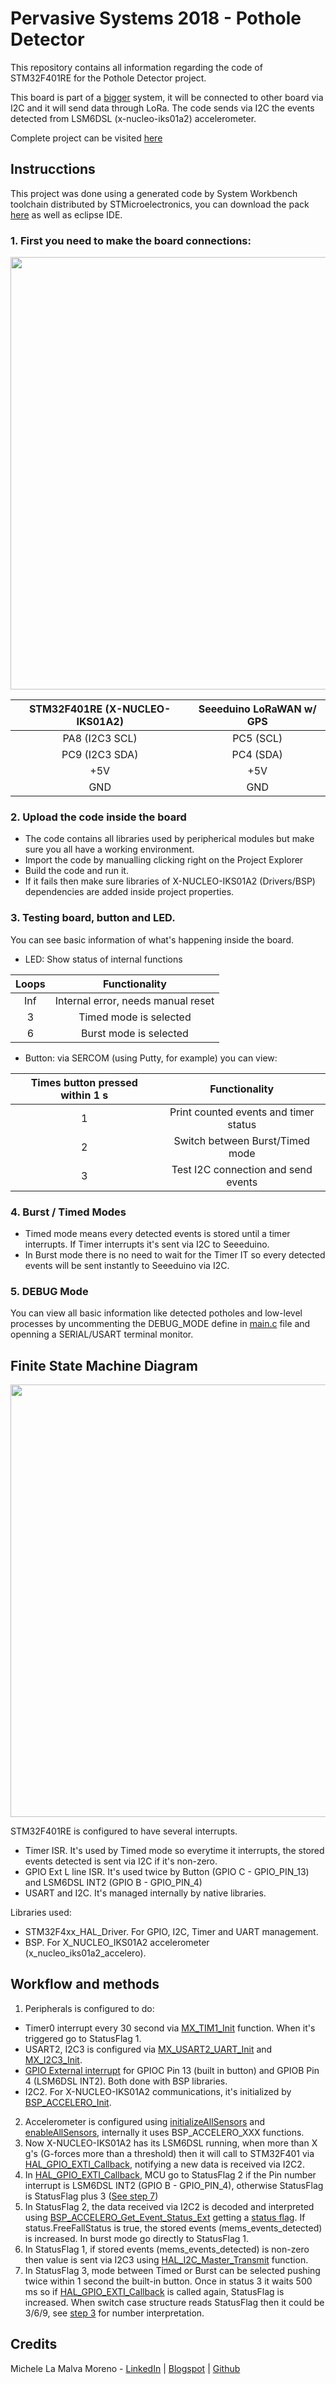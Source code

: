 # Pervasive Systems 2018 - Pothole Detector

This repository contains all information regarding the code of STM32F401RE for the Pothole Detector project.

This board is part of a [bigger](https://github.com/onaralili/pothole-detector-project) system, it will be connected to other board via I2C and it will send data through LoRa.
The code sends via I2C the events detected from LSM6DSL (x-nucleo-iks01a2) accelerometer.

Complete project can be visited [here](https://github.com/onaralili/pothole-detector-project)

## Instrucctions
This project was done using a generated code by System Workbench toolchain distributed by STMicroelectronics, you can download the pack [here](http://www.st.com/en/development-tools/sw4stm32.html) as well as eclipse IDE.

### 1. First you need to make the board connections:

<p align="center">
<img src="https://raw.githubusercontent.com/Mickyleitor/STM32F401RE-PotholeDetector/master/Docs/Board-connections.png" width="692">

| STM32F401RE (X-NUCLEO-IKS01A2)  | Seeeduino LoRaWAN w/ GPS |
|             :---:               |          :---:           |
|         PA8 (I2C3 SCL)          |         PC5 (SCL)        |
|         PC9 (I2C3 SDA)          |         PC4 (SDA)        |
|              +5V                |           +5V            |
|              GND                |           GND            |
</p>

### 2. Upload the code inside the board
* The code contains all libraries used by peripherical modules but make sure you all have a working environment.
* Import the code by manualling clicking right on the Project Explorer
* Build the code and run it.
* If it fails then make sure libraries of X-NUCLEO-IKS01A2 (Drivers/BSP) dependencies are added inside project properties.

### 3. Testing board, button and LED.
You can see basic information of what's happening inside the board. 
* LED: Show status of internal functions

| Loops |            Functionality              |
| :---: |                :---:                  |
|  Inf  |  Internal error, needs manual reset   |
|   3   |        Timed mode is selected         |
|   6   |        Burst mode is selected         |

* Button: via SERCOM (using Putty, for example) you can view:

| Times button pressed within 1 s |            Functionality              |
|             :---:               |                :---:                  |
|               1                 | Print counted events and timer status |
|               2                 |    Switch between Burst/Timed mode    |
|               3                 |  Test I2C connection and send events  |

### 4. Burst / Timed Modes
* Timed mode means every detected events is stored until a timer interrupts. If Timer interrupts it's sent via I2C to Seeeduino. 
* In Burst mode there is no need to wait for the Timer IT so every detected events will be sent instantly to Seeeduino via I2C.

### 5. DEBUG Mode
You can view all basic information like detected potholes and low-level processes by uncommenting the DEBUG_MODE define in [main.c](https://github.com/Mickyleitor/STM32F401RE-PotholeDetector/blob/master/Src/main.c) file and openning a SERIAL/USART terminal monitor.

## Finite State Machine Diagram
<p align="center">
<img src="https://raw.githubusercontent.com/Mickyleitor/STM32F401RE-PotholeDetector/master/Docs/State-machine.png" width="692">
</p>

STM32F401RE is configured to have several interrupts. 
- Timer ISR. It's used by Timed mode so everytime it interrupts, the stored events detected is sent via I2C if it's non-zero.
- GPIO Ext L line ISR. It's used twice by Button (GPIO C - GPIO_PIN_13) and LSM6DSL INT2 (GPIO B - GPIO_PIN_4)
- USART and I2C. It's managed internally by native libraries.

Libraries used:
- STM32F4xx_HAL_Driver. For GPIO, I2C, Timer and UART management.
- BSP. For X_NUCLEO_IKS01A2 accelerometer (x_nucleo_iks01a2_accelero).

## Workflow and methods
1. Peripherals is configured to do:
 - Timer0 interrupt every 30 second via [MX_TIM1_Init](https://github.com/Mickyleitor/STM32F401RE-PotholeDetector/blob/master/Src/main.c#L303) function. When it's triggered go to StatusFlag 1.
 - USART2, I2C3 is configured via [MX_USART2_UART_Init](https://github.com/Mickyleitor/STM32F401RE-PotholeDetector/blob/master/Src/main.c#L336) and [MX_I2C3_Init](https://github.com/Mickyleitor/STM32F401RE-PotholeDetector/blob/master/Src/main.c#L283). 
 - [GPIO External interrupt](https://github.com/Mickyleitor/STM32F401RE-PotholeDetector/blob/master/Src/main.c#L362) for GPIOC Pin 13 (built in button) and GPIOB Pin 4 (LSM6DSL INT2). Both done with BSP libraries. 
 - I2C2. For X-NUCLEO-IKS01A2 communications, it's initialized by [BSP_ACCELERO_Init](https://github.com/Mickyleitor/STM32F401RE-PotholeDetector/blob/master/Drivers/BSP/X_NUCLEO_IKS01A2/x_nucleo_iks01a2_accelero.c#L103).
 
2. Accelerometer is configured using [initializeAllSensors](https://github.com/Mickyleitor/STM32F401RE-PotholeDetector/blob/master/Src/main.c#L418) and [enableAllSensors](https://github.com/Mickyleitor/STM32F401RE-PotholeDetector/blob/master/Src/main.c#L435), internally it uses BSP_ACCELERO_XXX functions. 
3. Now X-NUCLEO-IKS01A2 has its LSM6DSL running, when more than X g's (G-forces more than a threshold) then it will call to STM32F401 via [HAL_GPIO_EXTI_Callback](https://github.com/Mickyleitor/STM32F401RE-PotholeDetector/blob/master/Src/main.c#L464), notifying a new data is received via I2C2. 
4. In [HAL_GPIO_EXTI_Callback](https://github.com/Mickyleitor/STM32F401RE-PotholeDetector/blob/master/Src/main.c#L464), MCU go to StatusFlag 2 if the Pin number interrupt is LSM6DSL INT2 (GPIO B - GPIO_PIN_4), otherwise StatusFlag is StatusFlag plus 3 ([See step 7](https://github.com/Mickyleitor/STM32F401RE-PotholeDetector/blob/master/README.md#L82))
5. In StatusFlag 2, the data received via I2C2 is decoded and interpreted using [BSP_ACCELERO_Get_Event_Status_Ext](https://github.com/Mickyleitor/STM32F401RE-PotholeDetector/blob/master/Src/main.c#L167) getting a [status flag](https://github.com/Mickyleitor/STM32F401RE-PotholeDetector/blob/master/Src/main.c#L106). If status.FreeFallStatus is true, the stored events (mems_events_detected) is increased. 
In burst mode go directly to StatusFlag 1. 
6. In StatusFlag 1, if stored events (mems_events_detected) is non-zero then value is sent via I2C3 using [HAL_I2C_Master_Transmit](https://github.com/Mickyleitor/STM32F401RE-PotholeDetector/blob/master/Src/main.c#L156) function.
7. In StatusFlag 3, mode between Timed or Burst can be selected pushing twice within 1 second the built-in button. Once in status 3 it waits 500 ms so if [HAL_GPIO_EXTI_Callback](https://github.com/Mickyleitor/STM32F401RE-PotholeDetector/blob/master/Src/main.c#L464) is called again, StatusFlag is increased. When switch case structure reads StatusFlag then it could be 3/6/9, see [step 3](https://github.com/Mickyleitor/STM32F401RE-PotholeDetector/blob/master/README.md#L42) for number interpretation.

## Credits

Michele La Malva Moreno - [LinkedIn](https://www.linkedin.com/in/michele-la-malva-moreno/) | [Blogspot](https://mickysim.blogspot.com/) | [Github](https://github.com/Mickyleitor)

